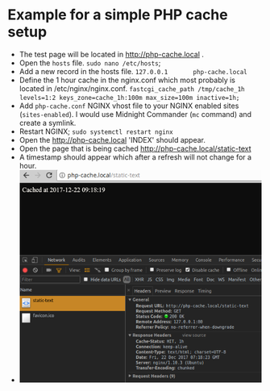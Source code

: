# Example for a simple PHP cache setup

* The test page will be located in http://php-cache.local .
* Open the `hosts` file.
`sudo nano /etc/hosts`;
* Add a new record in the hosts file.
`127.0.0.1       php-cache.local`
* Define the 1 hour cache in the nginx.conf which most probably is located in /etc/nginx/nginx.conf.
`fastcgi_cache_path /tmp/cache_1h levels=1:2 keys_zone=cache_1h:100m max_size=100m inactive=1h;`
* Add `php-cache.conf` NGINX vhost file to your NGINX enabled sites (`sites-enabled`).
I would use Midnight Commander (`mc` command) and create a symlink.
* Restart NGINX;
`sudo systemctl restart nginx`
* Open the http://php-cache.local
'INDEX' should appear.
* Open the page that is being cached http://php-cache.local/static-text
* A timestamp should appear which after a refresh will not change for a hour.
* ![image](/docs/resources/images/php-cache-example.png)
